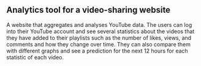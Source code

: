 ## Analytics tool for a video-sharing website

A website that aggregates and analyses YouTube data. The users can log into their YouTube account and see several statistics about the videos that they have added to their playlists such as the number of likes,  views, and comments and how they change over time. They can also compare them with different graphs and see a prediction for the next 12 hours for each statistic of each video.
